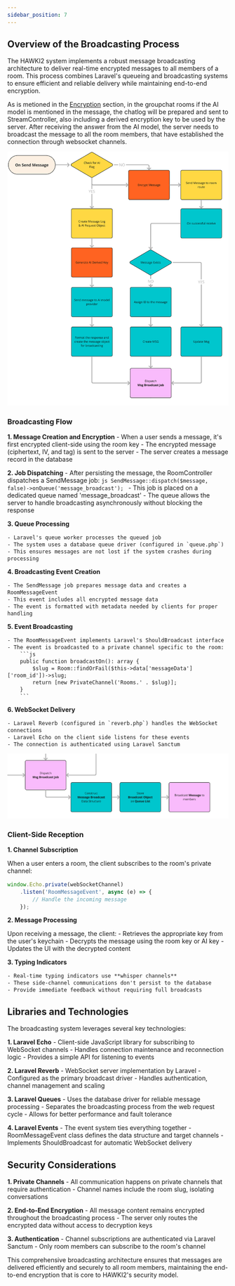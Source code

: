 ```yaml
---
sidebar_position: 7
---
```


## Overview of the Broadcasting Process

The HAWKI2 system implements a robust message broadcasting architecture to deliver real-time encrypted
messages to all members of a room. This process combines Laravel's queueing and broadcasting systems to
ensure efficient and reliable delivery while maintaining end-to-end encryption.

As is metioned in the [Encryption](4-Encryption.md) section, in the groupchat rooms if the AI model is mentioned in the message, the chatlog will be prepared and sent to StreamController, also including a derived encryption key to be used by the server.
After receiving the answer from the AI model, the server needs to broadcast the message to all the room members, that have established the connection through websocket channels.



![image](../assets/roomMsg.png)


### Broadcasting Flow

**1. Message Creation and Encryption**
    - When a user sends a message, it's first encrypted client-side using the room key
    - The encrypted message (ciphertext, IV, and tag) is sent to the server
    - The server creates a message record in the database

**2. Job Dispatching**
    - After persisting the message, the RoomController dispatches a SendMessage job:
        ```js
        SendMessage::dispatch($message, false)->onQueue('message_broadcast');
        ```
    - This job is placed on a dedicated queue named 'message_broadcast'
    - The queue allows the server to handle broadcasting asynchronously without blocking the response

**3. Queue Processing**

    - Laravel's queue worker processes the queued job
    - The system uses a database queue driver (configured in `queue.php`)
    - This ensures messages are not lost if the system crashes during processing

**4. Broadcasting Event Creation**

    - The SendMessage job prepares message data and creates a RoomMessageEvent
    - This event includes all encrypted message data
    - The event is formatted with metadata needed by clients for proper handling

**5. Event Broadcasting**

    - The RoomMessageEvent implements Laravel's ShouldBroadcast interface
    - The event is broadcasted to a private channel specific to the room:
        ```js
        public function broadcastOn(): array {
            $slug = Room::findOrFail($this->data['messageData']['room_id'])->slug;
            return [new PrivateChannel('Rooms.' . $slug)];
        }
        ```
**6. WebSocket Delivery**

    - Laravel Reverb (configured in `reverb.php`) handles the WebSocket connections
    - Laravel Echo on the client side listens for these events
    - The connection is authenticated using Laravel Sanctum



![image](../assets/broadcasting.png)


### Client-Side Reception

**1. Channel Subscription**

When a user enters a room, the client subscribes to the room's private channel:
```js
window.Echo.private(webSocketChannel)
    .listen('RoomMessageEvent', async (e) => {
        // Handle the incoming message
    });
```

**2. Message Processing**

  Upon receiving a message, the client:
      - Retrieves the appropriate key from the user's keychain
      - Decrypts the message using the room key or AI key
      - Updates the UI with the decrypted content

**3. Typing Indicators**

    - Real-time typing indicators use **whisper channels**
    - These side-channel communications don't persist to the database
    - Provide immediate feedback without requiring full broadcasts





## Libraries and Technologies

The broadcasting system leverages several key technologies:

**1. Laravel Echo**
    - Client-side JavaScript library for subscribing to WebSocket channels
    - Handles connection maintenance and reconnection logic
    - Provides a simple API for listening to events

**2. Laravel Reverb**
    - WebSocket server implementation by Laravel
    - Configured as the primary broadcast driver
    - Handles authentication, channel management and scaling

**3. Laravel Queues**
    - Uses the database driver for reliable message processing
    - Separates the broadcasting process from the web request cycle
    - Allows for better performance and fault tolerance

**4. Laravel Events**
    - The event system ties everything together
    - RoomMessageEvent class defines the data structure and target channels
    - Implements ShouldBroadcast for automatic WebSocket delivery





## Security Considerations

**1. Private Channels**
    - All communication happens on private channels that require authentication
    - Channel names include the room slug, isolating conversations

**2. End-to-End Encryption**
    - All message content remains encrypted throughout the broadcasting process
    - The server only routes the encrypted data without access to decryption keys

**3. Authentication**
    - Channel subscriptions are authenticated via Laravel Sanctum
    - Only room members can subscribe to the room's channel

This comprehensive broadcasting architecture ensures that messages are delivered efficiently and
securely to all room members, maintaining the end-to-end encryption that is core to HAWKI2's security
model.
